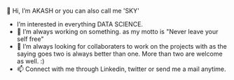 👋 Hi, I’m AKASH or you can also call me 'SKY'
- 	 I’m interested in everything DATA SCIENCE.
- 🌱 I’m always working on something. as my motto is "Never leave your self free" 
- 💞️ I’m always looking for collaboraters to work on the projects with as the saying goes two is always better than one. More than two are welcome as well. :)
- 📫 Connect with me through Linkedin, twitter or send me a mail anytime. 

<!---
sky08yadav/sky08yadav is a ✨ special ✨ repository because its `README.md` (this file) appears on your GitHub profile.
You can click the Preview link to take a look at your changes.
--->
